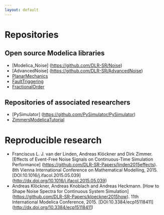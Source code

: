 ```yaml
---
layout: default
---
```


# Repositories

## Open source Modelica libraries
* [Modelica_Noise] (https://github.com/DLR-SR/Noise)
* [AdvancedNoise]  (https://github.com/DLR-SR/AdvancedNoise)
* [PlanarMechanics](https://github.com/DLR-SR/PlanarMechanics)
* [FaultTriggering](https://github.com/DLR-SR/FaultTriggering)
* [FractionalOrder](https://github.com/DLR-SR/FractionalOrder)

## Repositories of associated researchers
* [PySimulator]    (https://github.com/PySimulator/PySimulator)
* [ZimmersModelicaTutorial](https://github.com/dzimmer/ZimmersModelicaTutorial)

# Reproducible research
* Franciscus L. J. van der Linden, Andreas Klöckner and Dirk Zimmer. 
  [Effects of Event-Free Noise Signals on Continuous-Time Simulation Performance]
  (https://github.com/DLR-SR-Papers/linden2015effects).
  8th Vienna International Conference on Mathematical Modelling, 2015.
  [DOI:10.1016/j.ifacol.2015.05.039]
  (http://dx.doi.org/10.1016/j.ifacol.2015.05.039)
* Andreas Klöckner, Andreas Knoblach and Andreas Heckmann.
  [How to Shape Noise Spectra for Continuous System Simulation]
  (https://github.com/DLR-SR-Papers/kloeckner2015how).
  11th International Modelica Conference, 2015.
  [DOI:10.3384/ecp15118411]
  (http://dx.doi.org/10.3384/ecp15118411)
